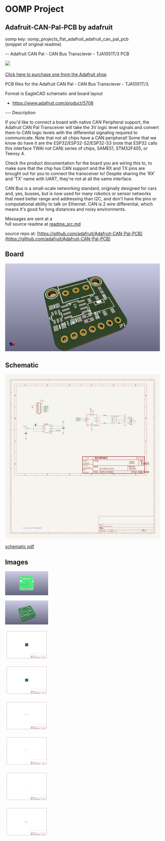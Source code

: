# OOMP Project  
## Adafruit-CAN-Pal-PCB  by adafruit  
  
oomp key: oomp_projects_flat_adafruit_adafruit_can_pal_pcb  
(snippet of original readme)  
  
-- Adafruit CAN Pal - CAN Bus Transciever - TJA1051T/3 PCB  
  
<a href="http://www.adafruit.com/products/5708"><img src="assets/5708.jpg?raw=true" width="500px"><br/>  
Click here to purchase one from the Adafruit shop</a>  
  
PCB files for the Adafruit CAN Pal - CAN Bus Transciever - TJA1051T/3.   
  
Format is EagleCAD schematic and board layout  
* https://www.adafruit.com/product/5708  
  
--- Description  
  
If you'd like to connect a board with native CAN Peripheral support, the Adafruit CAN Pal Transceiver will take the 3V logic level signals and convert them to CAN logic levels with the differential signaling required to communicate. Note that not all chips have a CAN peripheral! Some that we know do have it are the ESP32/ESP32-S2/ESP32-S3 (note that ESP32 calls this interface TWAI not CAN) series of chips, SAME51, STM32F405, or Teensy 4.  
  
Check the product documentation for the board you are wiring this to, to make sure that the chip has CAN support and the RX and TX pins are brought out for you to connect the transceiver to! Despite sharing the 'RX' and 'TX' name with UART, they're not at all the same interface.  
  
CAN Bus is a small-scale networking standard, originally designed for cars and, yes, busses, but is now used for many robotics or sensor networks that need better range and addressing than I2C, and don't have the pins or computational ability to talk on Ethernet. CAN is 2 wire differential, which means it's good for long distances and noisy environments.  
  
Messages are sent at a  
  full source readme at [readme_src.md](readme_src.md)  
  
source repo at: [https://github.com/adafruit/Adafruit-CAN-Pal-PCB](https://github.com/adafruit/Adafruit-CAN-Pal-PCB)  
## Board  
  
[![working_3d.png](working_3d_600.png)](working_3d.png)  
## Schematic  
  
[![working_schematic.png](working_schematic_600.png)](working_schematic.png)  
  
[schematic pdf](working_schematic.pdf)  
## Images  
  
[![working_3D_bottom.png](working_3D_bottom_140.png)](working_3D_bottom.png)  
  
[![working_3D_top.png](working_3D_top_140.png)](working_3D_top.png)  
  
[![working_assembly_page_01.png](working_assembly_page_01_140.png)](working_assembly_page_01.png)  
  
[![working_assembly_page_02.png](working_assembly_page_02_140.png)](working_assembly_page_02.png)  
  
[![working_assembly_page_03.png](working_assembly_page_03_140.png)](working_assembly_page_03.png)  
  
[![working_assembly_page_04.png](working_assembly_page_04_140.png)](working_assembly_page_04.png)  
  
[![working_assembly_page_05.png](working_assembly_page_05_140.png)](working_assembly_page_05.png)  
  
[![working_assembly_page_06.png](working_assembly_page_06_140.png)](working_assembly_page_06.png)  
